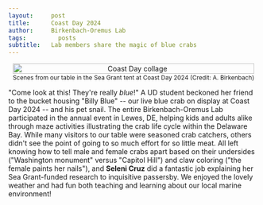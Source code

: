 ```yaml
---
layout:     post
title:      Coast Day 2024
author:     Birkenbach-Oremus Lab
tags: 		  posts
subtitle:  	Lab members share the magic of blue crabs
---
```

<!-- Start Writing Below in Markdown -->
<div style="text-align: center; display: flex; justify-content: center; align-items: center;">
    <figure style="margin: 0 2px;">
        <img src="http://birkenbach-oremus-lab.github.io/website/img/posts/2024-10-06-1.jpg" alt="Coast Day collage" width="100%">
        <figcaption style="text-align: center; font-size: 12px;">Scenes from our table in the Sea Grant tent at Coast Day 2024 (Credit: A. Birkenbach) </figcaption>
    </figure>
</div>

"Come look at this! They're really _blue_!" A UD student beckoned her friend to the bucket housing "Billy Blue" -- our live blue crab on display at Coast Day 2024 -- and his pet snail. The entire Birkenbach-Oremus Lab participated in the annual event in Lewes, DE, helping kids and adults alike through maze activities illustrating the crab life cycle within the Delaware Bay. While many visitors to our table were seasoned crab catchers, others didn't see the point of going to so much effort for so little meat. All left knowing how to tell male and female crabs apart based on their undersides ("Washington monument" versus "Capitol Hill") and claw coloring ("the female paints her nails"), and **Seleni Cruz** did a fantastic job explaining her Sea Grant-funded research to inquisitive passersby. We enjoyed the lovely weather and had fun both teaching and learning about our local marine environment!
